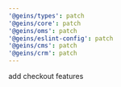 ```yaml
---
'@geins/types': patch
'@geins/core': patch
'@geins/oms': patch
'@geins/eslint-config': patch
'@geins/cms': patch
'@geins/crm': patch
---
```


add checkout features
